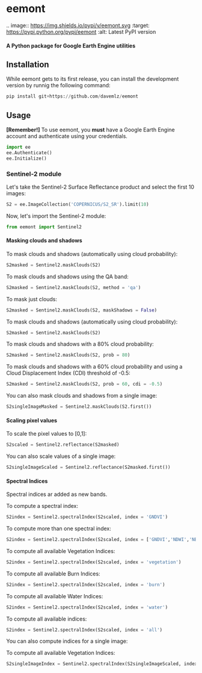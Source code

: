 eemont
======

.. image:: https://img.shields.io/pypi/v/eemont.svg
    :target: https://pypi.python.org/pypi/eemont
    :alt: Latest PyPI version

#### A Python package for Google Earth Engine utilities

## Installation
While eemont gets to its first release, you can install the development version by runnig the following command:

```python
pip install git+https://github.com/davemlz/eemont
```

## Usage
**[Remember!]** To use eemont, you **must** have a Google Earth Engine account and authenticate using your credentials.

```python
import ee
ee.Authenticate()
ee.Initialize()
```

### Sentinel-2 module

Let's take the Sentinel-2 Surface Reflectance product and select the first 10 images:

```python
S2 = ee.ImageCollection('COPERNICUS/S2_SR').limit(10)
```

Now, let's import the Sentinel-2 module:

```python
from eemont import Sentinel2
```

#### Masking clouds and shadows

To mask clouds and shadows (automatically using cloud probability):

```python
S2masked = Sentinel2.maskClouds(S2)
```

To mask clouds and shadows using the QA band:

```python
S2masked = Sentinel2.maskClouds(S2, method = 'qa')
```

To mask just clouds:

```python
S2masked = Sentinel2.maskClouds(S2, maskShadows = False)
```

To mask clouds and shadows (automatically using cloud probability):

```python
S2masked = Sentinel2.maskClouds(S2)
```

To mask clouds and shadows with a 80% cloud probability:

```python
S2masked = Sentinel2.maskClouds(S2, prob = 80)
```

To mask clouds and shadows with a 60% cloud probability and using a Cloud Displacement Index (CDI) threshold of -0.5:

```python
S2masked = Sentinel2.maskClouds(S2, prob = 60, cdi = -0.5)
```

You can also mask clouds and shadows from a single image:

```python
S2singleImageMasked = Sentinel2.maskClouds(S2.first())
```

#### Scaling pixel values

To scale the pixel values to [0,1]:

```python
S2scaled = Sentinel2.reflectance(S2masked)
```

You can also scale values of a single image:

```python
S2singleImageScaled = Sentinel2.reflectance(S2masked.first())
```

#### Spectral Indices

Spectral indices ar added as new bands.

To compute a spectral index:

```python
S2index = Sentinel2.spectralIndex(S2scaled, index = 'GNDVI')
```

To compute more than one spectral index:

```python
S2index = Sentinel2.spectralIndex(S2scaled, index = ['GNDVI','NDWI','NBR'])
```

To compute all available Vegetation Indices:

```python
S2index = Sentinel2.spectralIndex(S2scaled, index = 'vegetation')
```

To compute all available Burn Indices:

```python
S2index = Sentinel2.spectralIndex(S2scaled, index = 'burn')
```

To compute all available Water Indices:

```python
S2index = Sentinel2.spectralIndex(S2scaled, index = 'water')
```

To compute all available indices:

```python
S2index = Sentinel2.spectralIndex(S2scaled, index = 'all')
```

You can also compute indices for a single image:

To compute all available Vegetation Indices:

```python
S2singleImageIndex = Sentinel2.spectralIndex(S2singleImageScaled, index = 'vegetation')
```

